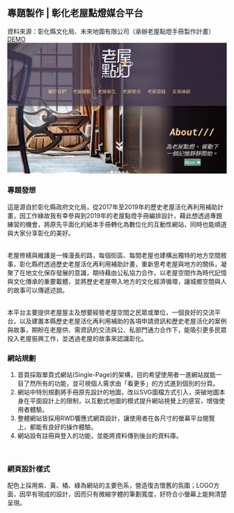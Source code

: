 ## 專題製作 | 彰化老屋點燈媒合平台 
資料來源：彰化縣文化局、未來地圖有限公司（承辦老屋點燈手冊製作計畫）<br>
[DEMO](https://vina2325.github.io/LightUpOldHouse/#/ "Title")<br>
![](./public/img/demo.png) <br>
### 專題發想
這是源自於彰化縣政府文化局，從2017年至2019年的歷史老屋活化再利用補助計畫，因工作緣故我有幸參與到2019年的老屋點燈手冊編排設計，藉此想透過專題練習的機會，將原先平面化的紙本手冊轉化為數位化的互動性網站，同時也能順道與大家分享彰化的美好。<br><br>

老屋修繕與維護是一條漫長的路，每個街區、每間老屋也建構出獨特的地方空間敘事，彰化縣府透過歷史老屋活化再利用補助計畫，重新思考老屋與地方的關係，凝聚了在地文化保存發展的意識，期待藉由公私協力合作，以老屋空間作為時代記憶與文化傳承的重要載體，並將歷史老屋帶入地方的文化經濟循環，讓城鄉空間與人的故事可以傳遞述說。<br><br>

本平台主要提供老屋屋主及想要經營老屋空間之民眾或單位，一個良好的交流平台，以及建置本縣歷史老屋活化再利用補助的各項申請資訊和歷史老屋活化的案例與故事，期盼在老屋供、需資訊的交流與公、私部門通力合作下，能吸引更多民眾投入老屋振興工作，並透過老屋的故事來認識彰化。<br>
### 網站規劃
<ol>
<li>首頁採取單頁式網站(Single-Page)的架構，目的希望使用者一進網站就能一目了然所有的功能，並可視個人需求由「看更多」的方式進到個別的分頁。</li>
<li>網站中特別規劃將手冊原先設計的地圖，改以SVG圖檔方式引入，突破地圖本身在平面設計上的限制，以互動式地圖的模式提升網站視覺上的感官，增強使用者體驗。</li>
<li>整體網站皆採用RWD響應式網頁設計，讓使用者在各尺寸的螢幕平台閱覽上，都能有良好的操作體驗。</li>
<li>網站設有註冊與登入的功能，並能將資料傳到後台的資料庫。</li>
</ol>
<br>

### 網頁設計樣式
配色上採用紫、黃、橘、綠為網站的主要色系，營造復古懷舊的氛圍；LOGO方面，因早有現成的設計，因而只有微縮字體的筆劃寬度，好符合小螢幕上能夠清楚呈現。
